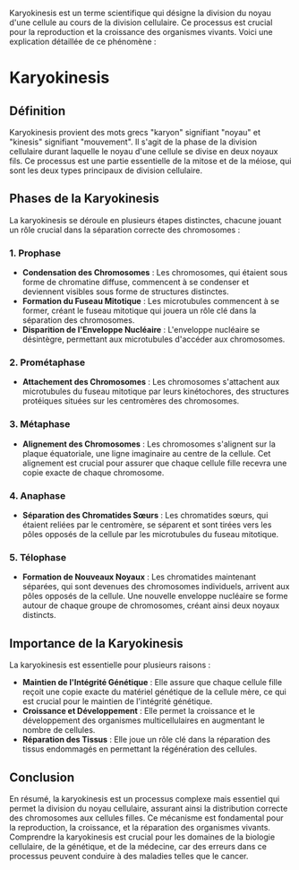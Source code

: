 Karyokinesis est un terme scientifique qui désigne la division du noyau d'une cellule au cours de la division cellulaire. Ce processus est crucial pour la reproduction et la croissance des organismes vivants. Voici une explication détaillée de ce phénomène :

# Karyokinesis

## Définition

Karyokinesis provient des mots grecs "karyon" signifiant "noyau" et "kinesis" signifiant "mouvement". Il s'agit de la phase de la division cellulaire durant laquelle le noyau d'une cellule se divise en deux noyaux fils. Ce processus est une partie essentielle de la mitose et de la méiose, qui sont les deux types principaux de division cellulaire.

## Phases de la Karyokinesis

La karyokinesis se déroule en plusieurs étapes distinctes, chacune jouant un rôle crucial dans la séparation correcte des chromosomes :

### 1. **Prophase**

- **Condensation des Chromosomes** : Les chromosomes, qui étaient sous forme de chromatine diffuse, commencent à se condenser et deviennent visibles sous forme de structures distinctes.
- **Formation du Fuseau Mitotique** : Les microtubules commencent à se former, créant le fuseau mitotique qui jouera un rôle clé dans la séparation des chromosomes.
- **Disparition de l'Enveloppe Nucléaire** : L'enveloppe nucléaire se désintègre, permettant aux microtubules d'accéder aux chromosomes.

### 2. **Prométaphase**

- **Attachement des Chromosomes** : Les chromosomes s'attachent aux microtubules du fuseau mitotique par leurs kinétochores, des structures protéiques situées sur les centromères des chromosomes.

### 3. **Métaphase**

- **Alignement des Chromosomes** : Les chromosomes s'alignent sur la plaque équatoriale, une ligne imaginaire au centre de la cellule. Cet alignement est crucial pour assurer que chaque cellule fille recevra une copie exacte de chaque chromosome.

### 4. **Anaphase**

- **Séparation des Chromatides Sœurs** : Les chromatides sœurs, qui étaient reliées par le centromère, se séparent et sont tirées vers les pôles opposés de la cellule par les microtubules du fuseau mitotique.

### 5. **Télophase**

- **Formation de Nouveaux Noyaux** : Les chromatides maintenant séparées, qui sont devenues des chromosomes individuels, arrivent aux pôles opposés de la cellule. Une nouvelle enveloppe nucléaire se forme autour de chaque groupe de chromosomes, créant ainsi deux noyaux distincts.

## Importance de la Karyokinesis

La karyokinesis est essentielle pour plusieurs raisons :

- **Maintien de l'Intégrité Génétique** : Elle assure que chaque cellule fille reçoit une copie exacte du matériel génétique de la cellule mère, ce qui est crucial pour le maintien de l'intégrité génétique.
- **Croissance et Développement** : Elle permet la croissance et le développement des organismes multicellulaires en augmentant le nombre de cellules.
- **Réparation des Tissus** : Elle joue un rôle clé dans la réparation des tissus endommagés en permettant la régénération des cellules.

## Conclusion

En résumé, la karyokinesis est un processus complexe mais essentiel qui permet la division du noyau cellulaire, assurant ainsi la distribution correcte des chromosomes aux cellules filles. Ce mécanisme est fondamental pour la reproduction, la croissance, et la réparation des organismes vivants. Comprendre la karyokinesis est crucial pour les domaines de la biologie cellulaire, de la génétique, et de la médecine, car des erreurs dans ce processus peuvent conduire à des maladies telles que le cancer.